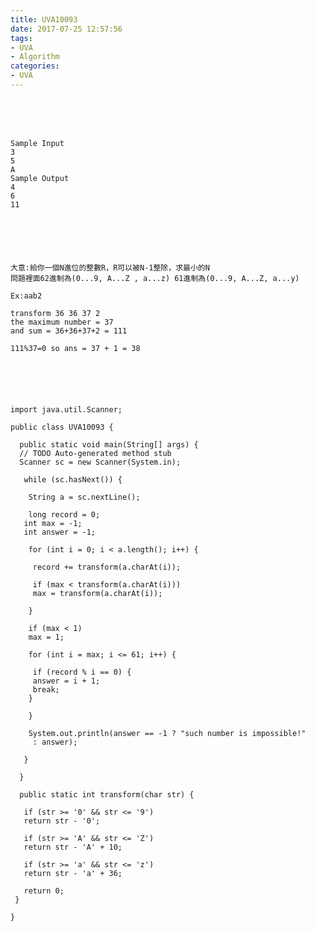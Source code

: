 ```yaml
---
title: UVA10093
date: 2017-07-25 12:57:56
tags:
- UVA
- Algorithm
categories:
- UVA
---
```




 <br /> <br /> <br />

<!-- more -->


	Sample Input
	3
	5
	A
	Sample Output
	4
	6
	11






	大意:給你一個N進位的整數R，R可以被N-1整除，求最小的N
	問題裡面62進制為(0...9, A...Z , a...z) 61進制為(0...9, A...Z, a...y)

	Ex:aab2

	transform 36 36 37 2
	the maximum number = 37
	and sum = 36+36+37+2 = 111

	111%37=0 so ans = 37 + 1 = 38






	import java.util.Scanner;

	public class UVA10093 {

	  public static void main(String[] args) {
	  // TODO Auto-generated method stub
	  Scanner sc = new Scanner(System.in);

	   while (sc.hasNext()) {

		String a = sc.nextLine();

		long record = 0;
	   int max = -1;
	   int answer = -1;

		for (int i = 0; i < a.length(); i++) {

		 record += transform(a.charAt(i));

		 if (max < transform(a.charAt(i)))
		 max = transform(a.charAt(i));

		}

		if (max < 1)
		max = 1;

		for (int i = max; i <= 61; i++) {

		 if (record % i == 0) {
		 answer = i + 1;
		 break;
		}

		}

		System.out.println(answer == -1 ? "such number is impossible!"
		 : answer);

	   }

	  }

	  public static int transform(char str) {

	   if (str >= '0' && str <= '9')
	   return str - '0';

	   if (str >= 'A' && str <= 'Z')
	   return str - 'A' + 10;

	   if (str >= 'a' && str <= 'z')
	   return str - 'a' + 36;

	   return 0;
	 }

	}
</br>